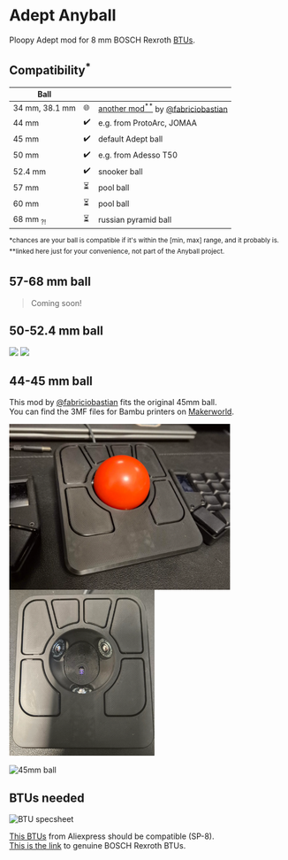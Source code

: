 # Adept Anyball

Ploopy Adept mod for 8 mm BOSCH Rexroth <a href='#btus-needed'>BTUs</a>.

## Compatibility<sup>*</sup>

| Ball |  |  |
|-----------|----------|--|
| 34 mm, 38.1 mm | 🌐 | [another mod<sup>**</sup>](https://github.com/fabriciobastian/ploopy-adept-small-btu) by [@fabriciobastian](https://github.com/fabriciobastian)
| 44 mm     | ✔️       | e.g. from ProtoArc, JOMAA |
| 45 mm     | ✔️       | default Adept ball |
| 50 mm     | ✔️       | e.g. from Adesso T50 |
| 52.4 mm   | ✔️       | snooker ball  |
| 57 mm     | ⏳️       | pool ball |
| 60 mm     | ⏳️       | pool ball |
| 68 mm <sub>?!</sub>     | ⏳️       | russian pyramid ball |

<sup>\*chances are your ball is compatible if it's within the \[min, max\] range, and it probably is.</sup> \
<sup>\*\*linked here just for your convenience, not part of the Anyball project.</sup>

## 57-68 mm ball

>Coming soon!

## 50-52.4 mm ball

<p>
  <img src='https://github.com/user-attachments/assets/4c48117c-0091-4ceb-b4cd-1b48f9380d78' width='320' float='left' />
  <img src='https://github.com/user-attachments/assets/baf4e37a-e5a8-46d3-9f48-b12d4a77d95e' width='420' float='right' />
</p>

## 44-45 mm ball

This mod by [@fabriciobastian](https://github.com/fabriciobastian) fits the original 45mm ball. \
You can find the 3MF files for Bambu printers on [Makerworld](https://makerworld.com/en/models/1087275#profileId-1080219).

<p>
  <img alt='45mm top' src='./44-45mm ball/images/45mm-top.png' height="300px" align="left"/>
  <img alt='45mm top without ball'  src='./44-45mm ball/images/45mm-top-no-ball.png' height="300px" />
</p>

![45mm ball](https://github.com/user-attachments/assets/97e48cd0-2c5a-4081-82a7-5ecc3e960016)

## BTUs needed

<p>
  <img alt='BTU specsheet' src='https://github.com/user-attachments/assets/a1a8a0e0-8605-44d5-94d4-03515e37f13b' height="250px" />
</p>

[This BTUs](https://vi.aliexpress.com/item/1005007460320866.html) from Aliexpress should be compatible (SP-8). \
[This is the link](https://store.boschrexroth.com/BALL-TRANSFER-UNIT_R053010810) to genuine BOSCH Rexroth BTUs.

